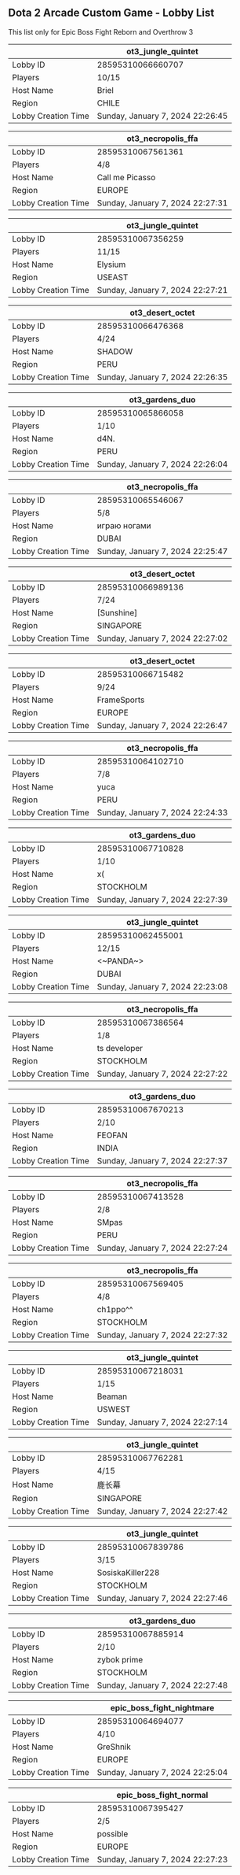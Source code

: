 ## Dota 2 Arcade Custom Game - Lobby List

This list only for Epic Boss Fight Reborn and Overthrow 3

|  | ot3_jungle_quintet |
| ------ | ------ |
| Lobby ID | 28595310066660707 |
| Players | 10/15 |
| Host Name | Briel |
| Region | CHILE |
| Lobby Creation Time | Sunday, January 7, 2024 22:26:45 |


|  | ot3_necropolis_ffa |
| ------ | ------ |
| Lobby ID | 28595310067561361 |
| Players | 4/8 |
| Host Name | Call me Picasso |
| Region | EUROPE |
| Lobby Creation Time | Sunday, January 7, 2024 22:27:31 |


|  | ot3_jungle_quintet |
| ------ | ------ |
| Lobby ID | 28595310067356259 |
| Players | 11/15 |
| Host Name | Elysium |
| Region | USEAST |
| Lobby Creation Time | Sunday, January 7, 2024 22:27:21 |


|  | ot3_desert_octet |
| ------ | ------ |
| Lobby ID | 28595310066476368 |
| Players | 4/24 |
| Host Name | SHADOW |
| Region | PERU |
| Lobby Creation Time | Sunday, January 7, 2024 22:26:35 |


|  | ot3_gardens_duo |
| ------ | ------ |
| Lobby ID | 28595310065866058 |
| Players | 1/10 |
| Host Name | d4N. |
| Region | PERU |
| Lobby Creation Time | Sunday, January 7, 2024 22:26:04 |


|  | ot3_necropolis_ffa |
| ------ | ------ |
| Lobby ID | 28595310065546067 |
| Players | 5/8 |
| Host Name | играю ногами |
| Region | DUBAI |
| Lobby Creation Time | Sunday, January 7, 2024 22:25:47 |


|  | ot3_desert_octet |
| ------ | ------ |
| Lobby ID | 28595310066989136 |
| Players | 7/24 |
| Host Name | [Sunshine] |
| Region | SINGAPORE |
| Lobby Creation Time | Sunday, January 7, 2024 22:27:02 |


|  | ot3_desert_octet |
| ------ | ------ |
| Lobby ID | 28595310066715482 |
| Players | 9/24 |
| Host Name | FrameSports |
| Region | EUROPE |
| Lobby Creation Time | Sunday, January 7, 2024 22:26:47 |


|  | ot3_necropolis_ffa |
| ------ | ------ |
| Lobby ID | 28595310064102710 |
| Players | 7/8 |
| Host Name | yuca |
| Region | PERU |
| Lobby Creation Time | Sunday, January 7, 2024 22:24:33 |


|  | ot3_gardens_duo |
| ------ | ------ |
| Lobby ID | 28595310067710828 |
| Players | 1/10 |
| Host Name | x( |
| Region | STOCKHOLM |
| Lobby Creation Time | Sunday, January 7, 2024 22:27:39 |


|  | ot3_jungle_quintet |
| ------ | ------ |
| Lobby ID | 28595310062455001 |
| Players | 12/15 |
| Host Name | <~PANDA~> |
| Region | DUBAI |
| Lobby Creation Time | Sunday, January 7, 2024 22:23:08 |


|  | ot3_necropolis_ffa |
| ------ | ------ |
| Lobby ID | 28595310067386564 |
| Players | 1/8 |
| Host Name | ts developer |
| Region | STOCKHOLM |
| Lobby Creation Time | Sunday, January 7, 2024 22:27:22 |


|  | ot3_gardens_duo |
| ------ | ------ |
| Lobby ID | 28595310067670213 |
| Players | 2/10 |
| Host Name | FEOFAN |
| Region | INDIA |
| Lobby Creation Time | Sunday, January 7, 2024 22:27:37 |


|  | ot3_necropolis_ffa |
| ------ | ------ |
| Lobby ID | 28595310067413528 |
| Players | 2/8 |
| Host Name | SMpas |
| Region | PERU |
| Lobby Creation Time | Sunday, January 7, 2024 22:27:24 |


|  | ot3_necropolis_ffa |
| ------ | ------ |
| Lobby ID | 28595310067569405 |
| Players | 4/8 |
| Host Name | ch1ppo^^ |
| Region | STOCKHOLM |
| Lobby Creation Time | Sunday, January 7, 2024 22:27:32 |


|  | ot3_jungle_quintet |
| ------ | ------ |
| Lobby ID | 28595310067218031 |
| Players | 1/15 |
| Host Name | Beaman |
| Region | USWEST |
| Lobby Creation Time | Sunday, January 7, 2024 22:27:14 |


|  | ot3_jungle_quintet |
| ------ | ------ |
| Lobby ID | 28595310067762281 |
| Players | 4/15 |
| Host Name | 鹿长幕 |
| Region | SINGAPORE |
| Lobby Creation Time | Sunday, January 7, 2024 22:27:42 |


|  | ot3_jungle_quintet |
| ------ | ------ |
| Lobby ID | 28595310067839786 |
| Players | 3/15 |
| Host Name | SosiskaKiller228 |
| Region | STOCKHOLM |
| Lobby Creation Time | Sunday, January 7, 2024 22:27:46 |


|  | ot3_gardens_duo |
| ------ | ------ |
| Lobby ID | 28595310067885914 |
| Players | 2/10 |
| Host Name | zybok prime |
| Region | STOCKHOLM |
| Lobby Creation Time | Sunday, January 7, 2024 22:27:48 |


|  | epic_boss_fight_nightmare |
| ------ | ------ |
| Lobby ID | 28595310064694077 |
| Players | 4/10 |
| Host Name | GreShnik |
| Region | EUROPE |
| Lobby Creation Time | Sunday, January 7, 2024 22:25:04 |


|  | epic_boss_fight_normal |
| ------ | ------ |
| Lobby ID | 28595310067395427 |
| Players | 2/5 |
| Host Name | possible |
| Region | EUROPE |
| Lobby Creation Time | Sunday, January 7, 2024 22:27:23 |


